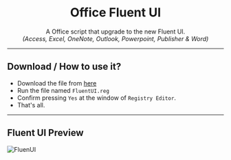 <h1 align="center">Office Fluent UI</h1>
<p align="center">A Office script that upgrade to the new Fluent UI.<br>
<i>(Access, Excel, OneNote, Outlook, Powerpoint, Publisher & Word)</i></p>
<hr>

## Download / How to use it?
-   Download the file from [here](https://github.com/xSamiVS/Office-Fluent-UI/releases/download/v1.0/FluentUI.reg)
-   Run the file named `FluentUI.reg`
-   Confirm pressing `Yes` at the window of `Registry Editor`.
-   That's all.

<hr>

## Fluent UI Preview
![FluenUI](https://i.imgur.com/3msrQaw.jpeg)